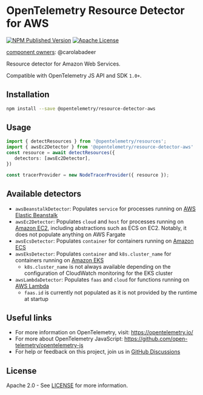 # OpenTelemetry Resource Detector for AWS

[![NPM Published Version][npm-img]][npm-url]
[![Apache License][license-image]][license-image]

[component owners](https://github.com/open-telemetry/opentelemetry-js-contrib/blob/main/.github/component_owners.yml): @carolabadeer

Resource detector for Amazon Web Services.

Compatible with OpenTelemetry JS API and SDK `1.0+`.

## Installation

```bash
npm install --save @opentelemetry/resource-detector-aws
```

## Usage

```typescript
import { detectResources } from '@opentelemetry/resources';
import { awsEc2Detector } from '@opentelemetry/resource-detector-aws'
const resource = await detectResources({
   detectors: [awsEc2Detector],
})

const tracerProvider = new NodeTracerProvider({ resource });
```

## Available detectors

- `awsBeanstalkDetector`: Populates `service` for processes running on [AWS Elastic Beanstalk](https://aws.amazon.com/elasticbeanstalk/)
- `awsEc2Detector`: Populates `cloud` and `host` for processes running on [Amazon EC2](https://aws.amazon.com/ec2/), including abstractions such as ECS on EC2. Notably, it does not populate anything on AWS Fargate
- `awsEcsDetector`: Populates `container` for containers running on [Amazon ECS](https://aws.amazon.com/ecs/)
- `awsEksDetector`: Populates `container` and `k8s.cluster_name` for containers running on [Amazon EKS](https://aws.amazon.com/eks/)
  - `k8s.cluster_name` is not always available depending on the configuration of CloudWatch monitoring for the EKS cluster
- `awsLambdaDetector`: Populates `faas` and `cloud` for functions running on [AWS Lambda](https://aws.amazon.com/lambda/)
  - `faas.id` is currently not populated as it is not provided by the runtime at startup

## Useful links

- For more information on OpenTelemetry, visit: <https://opentelemetry.io/>
- For more about OpenTelemetry JavaScript: <https://github.com/open-telemetry/opentelemetry-js>
- For help or feedback on this project, join us in [GitHub Discussions][discussions-url]

## License

Apache 2.0 - See [LICENSE][license-url] for more information.

[discussions-url]: https://github.com/open-telemetry/opentelemetry-js/discussions
[license-url]: https://github.com/open-telemetry/opentelemetry-js-contrib/blob/main/LICENSE
[license-image]: https://img.shields.io/badge/license-Apache_2.0-green.svg?style=flat
[npm-url]: https://www.npmjs.com/package/@opentelemetry/resource-detector-aws
[npm-img]: https://badge.fury.io/js/%40opentelemetry%2Fresource-detector-aws.svg
